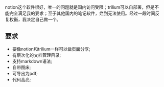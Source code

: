 notion这个软件很好，唯一的问题就是国内访问受限；trilium可以自部署，但是不能完全满足我的要求；至于其他国内的笔记软件，烂到无法使用。经过一段时间反复权衡，我决定自己做一个。
## 要求
- 要像notion和trilium一样可以做页面分享;
- 有层次化的文档管理目录;
- 支持markdown语法;
- 自带图床;
- 可导出为pdf;
- 代码高亮;
